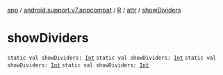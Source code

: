 [app](../../../index.md) / [android.support.v7.appcompat](../../index.md) / [R](../index.md) / [attr](index.md) / [showDividers](.)

# showDividers

`static val showDividers: `[`Int`](https://kotlinlang.org/api/latest/jvm/stdlib/kotlin/-int/index.html)
`static val showDividers: `[`Int`](https://kotlinlang.org/api/latest/jvm/stdlib/kotlin/-int/index.html)
`static val showDividers: `[`Int`](https://kotlinlang.org/api/latest/jvm/stdlib/kotlin/-int/index.html)
`static val showDividers: `[`Int`](https://kotlinlang.org/api/latest/jvm/stdlib/kotlin/-int/index.html)